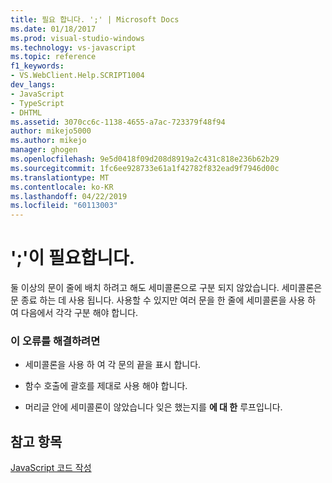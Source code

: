 ```yaml
---
title: 필요 합니다. ';' | Microsoft Docs
ms.date: 01/18/2017
ms.prod: visual-studio-windows
ms.technology: vs-javascript
ms.topic: reference
f1_keywords:
- VS.WebClient.Help.SCRIPT1004
dev_langs:
- JavaScript
- TypeScript
- DHTML
ms.assetid: 3070cc6c-1138-4655-a7ac-723379f48f94
author: mikejo5000
ms.author: mikejo
manager: ghogen
ms.openlocfilehash: 9e5d0418f09d208d8919a2c431c818e236b62b29
ms.sourcegitcommit: 1fc6ee928733e61a1f42782f832ead9f7946d00c
ms.translationtype: MT
ms.contentlocale: ko-KR
ms.lasthandoff: 04/22/2019
ms.locfileid: "60113003"
---
```

# <a name="expected-"></a>';'이 필요합니다.
둘 이상의 문이 줄에 배치 하려고 해도 세미콜론으로 구분 되지 않았습니다. 세미콜론은 문 종료 하는 데 사용 됩니다. 사용할 수 있지만 여러 문을 한 줄에 세미콜론을 사용 하 여 다음에서 각각 구분 해야 합니다.  
  
### <a name="to-correct-this-error"></a>이 오류를 해결하려면  
  
- 세미콜론을 사용 하 여 각 문의 끝을 표시 합니다.  
  
- 함수 호출에 괄호를 제대로 사용 해야 합니다.  
  
- 머리글 안에 세미콜론이 않았습니다 잊은 했는지를 **에 대 한** 루프입니다.  
  
## <a name="see-also"></a>참고 항목  
 [JavaScript 코드 작성](../../javascript/writing-javascript-code.md)